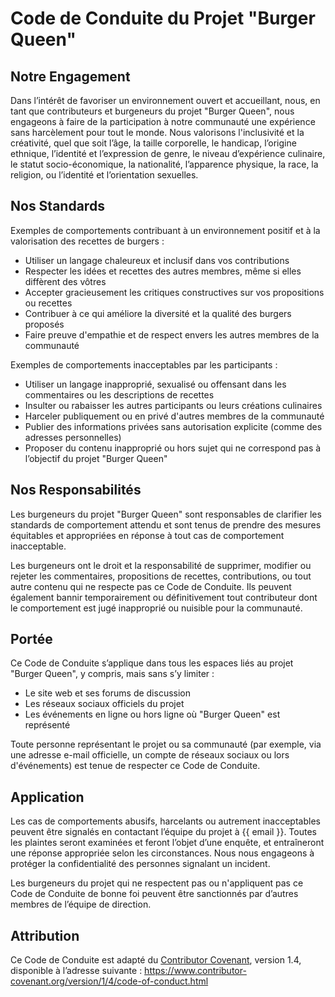 # Code de Conduite du Projet "Burger Queen"

## Notre Engagement

Dans l’intérêt de favoriser un environnement ouvert et accueillant, nous, en tant que contributeurs et burgeneurs du projet "Burger Queen", nous engageons à faire de la participation à notre communauté une expérience sans harcèlement pour tout le monde. Nous valorisons l'inclusivité et la créativité, quel que soit l’âge, la taille corporelle, le handicap, l’origine ethnique, l’identité et l’expression de genre, le niveau d’expérience culinaire, le statut socio-économique, la nationalité, l’apparence physique, la race, la religion, ou l’identité et l’orientation sexuelles.

## Nos Standards

Exemples de comportements contribuant à un environnement positif et à la valorisation des recettes de burgers :

- Utiliser un langage chaleureux et inclusif dans vos contributions
- Respecter les idées et recettes des autres membres, même si elles diffèrent des vôtres
- Accepter gracieusement les critiques constructives sur vos propositions ou recettes
- Contribuer à ce qui améliore la diversité et la qualité des burgers proposés
- Faire preuve d'empathie et de respect envers les autres membres de la communauté

Exemples de comportements inacceptables par les participants :

- Utiliser un langage inapproprié, sexualisé ou offensant dans les commentaires ou les descriptions de recettes
- Insulter ou rabaisser les autres participants ou leurs créations culinaires
- Harceler publiquement ou en privé d'autres membres de la communauté
- Publier des informations privées sans autorisation explicite (comme des adresses personnelles)
- Proposer du contenu inapproprié ou hors sujet qui ne correspond pas à l’objectif du projet "Burger Queen"

## Nos Responsabilités

Les burgeneurs du projet "Burger Queen" sont responsables de clarifier les standards de comportement attendu et sont tenus de prendre des mesures équitables et appropriées en réponse à tout cas de comportement inacceptable.

Les burgeneurs ont le droit et la responsabilité de supprimer, modifier ou rejeter les commentaires, propositions de recettes, contributions, ou tout autre contenu qui ne respecte pas ce Code de Conduite. Ils peuvent également bannir temporairement ou définitivement tout contributeur dont le comportement est jugé inapproprié ou nuisible pour la communauté.

## Portée

Ce Code de Conduite s’applique dans tous les espaces liés au projet "Burger Queen", y compris, mais sans s’y limiter : 

- Le site web et ses forums de discussion
- Les réseaux sociaux officiels du projet
- Les événements en ligne ou hors ligne où "Burger Queen" est représenté

Toute personne représentant le projet ou sa communauté (par exemple, via une adresse e-mail officielle, un compte de réseaux sociaux ou lors d'événements) est tenue de respecter ce Code de Conduite.

## Application

Les cas de comportements abusifs, harcelants ou autrement inacceptables peuvent être signalés en contactant l’équipe du projet à {{ email }}. Toutes les plaintes seront examinées et feront l’objet d’une enquête, et entraîneront une réponse appropriée selon les circonstances. Nous nous engageons à protéger la confidentialité des personnes signalant un incident.

Les burgeneurs du projet qui ne respectent pas ou n'appliquent pas ce Code de Conduite de bonne foi peuvent être sanctionnés par d’autres membres de l’équipe de direction.

## Attribution

Ce Code de Conduite est adapté du [Contributor Covenant][homepage], version 1.4, disponible à l’adresse suivante : https://www.contributor-covenant.org/version/1/4/code-of-conduct.html

[homepage]: https://www.contributor-covenant.org